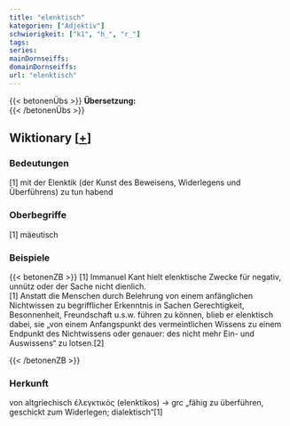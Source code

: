 ```yaml
---
title: "elenktisch"
kategorien: ["Adjektiv"]
schwierigkeit: ["k1", "h_", "r_"]
tags:
series:
mainDornseiffs:
domainDornseiffs:
url: "elenktisch"
---
```


{{< betonenÜbs >}}
**Übersetzung:**  
{{< /betonenÜbs >}}

## Wiktionary [[+](https://de.wiktionary.org/wiki/elenktisch)]

### Bedeutungen
[1] mit der Elenktik (der Kunst des Beweisens, Widerlegens und Überführens) zu tun habend  

### Oberbegriffe
[1] mäeutisch  

### Beispiele
{{< betonenZB >}}
[1] Immanuel Kant hielt elenktische Zwecke für negativ, unnütz oder der Sache nicht dienlich.  
[1] Anstatt die Menschen durch Belehrung von einem anfänglichen Nichtwissen zu begrifflicher Erkenntnis in Sachen Gerechtigkeit, Besonnenheit, Freundschaft u.s.w. führen zu können, blieb er elenktisch dabei, sie „von einem Anfangspunkt des vermeintlichen Wissens zu einem Endpunkt des Nichtwissens oder genauer: des nicht mehr Ein- und Auswissens“ zu lotsen.[2]  

{{< /betonenZB >}}
### Herkunft
von altgriechisch ἐλεγκτικός (elenktikos) → grc „fähig zu überführen, geschickt zum Widerlegen; dialektisch“[1]  


